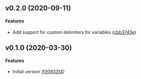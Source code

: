 <a name="v0.2.0"></a>
## v0.2.0 (2020-09-11)


#### Features

*   Add support for custom delimiters for variables ([cbb3743e](https://github.com/devsbb/envsubst-rs/commit/cbb3743e40420e6a522c232605bd751d1c9097cc))



<a name="v0.1.0"></a>
## v0.1.0 (2020-03-30)


#### Features

*   Initial version ([f3093314](https://github.com/devsbb/envsubst-rs/commit/f30933149faf1381ac37e4f896a31bd32ee888c3))



